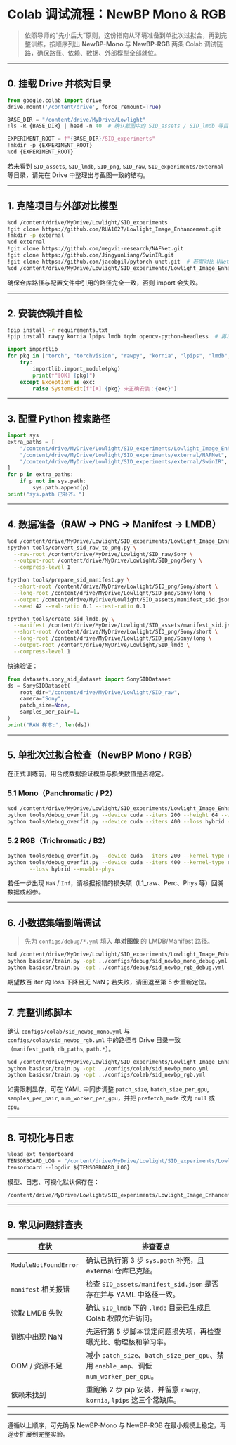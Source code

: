 # Colab 调试流程：NewBP Mono & RGB

> 依照导师的“先小后大”原则，这份指南从环境准备到单批次过拟合，再到完整训练，按顺序列出 **NewBP-Mono** 与 **NewBP-RGB** 两条 Colab 调试链路，确保路径、依赖、数据、外部模型全部就位。

---

## 0. 挂载 Drive 并核对目录

```python
from google.colab import drive
drive.mount('/content/drive', force_remount=True)

BASE_DIR = "/content/drive/MyDrive/Lowlight"
!ls -R {BASE_DIR} | head -n 40  # 确认截图中的 SID_assets / SID_lmdb 等目录存在

EXPERIMENT_ROOT = f"{BASE_DIR}/SID_experiments"
!mkdir -p {EXPERIMENT_ROOT}
%cd {EXPERIMENT_ROOT}
```

若未看到 `SID_assets`, `SID_lmdb`, `SID_png`, `SID_raw`, `SID_experiments/external` 等目录，请先在 Drive 中整理出与截图一致的结构。

---

## 1. 克隆项目与外部对比模型

```bash
%cd /content/drive/MyDrive/Lowlight/SID_experiments
!git clone https://github.com/RUA1027/Lowlight_Image_Enhancement.git
!mkdir -p external
%cd external
!git clone https://github.com/megvii-research/NAFNet.git
!git clone https://github.com/JingyunLiang/SwinIR.git
!git clone https://github.com/jacobgil/pytorch-unet.git  # 若需对比 UNet，可保留
%cd /content/drive/MyDrive/Lowlight/SID_experiments/Lowlight_Image_Enhancement
```

确保仓库路径与配置文件中引用的路径完全一致，否则 import 会失败。

---

## 2. 安装依赖并自检

```bash
!pip install -r requirements.txt
!pip install rawpy kornia lpips lmdb tqdm opencv-python-headless  # 再次确认关键库
```

```python
import importlib
for pkg in ["torch", "torchvision", "rawpy", "kornia", "lpips", "lmdb", "torchmetrics"]:
    try:
        importlib.import_module(pkg)
        print(f"[OK] {pkg}")
    except Exception as exc:
        raise SystemExit(f"[X] {pkg} 未正确安装：{exc}")
```

---

## 3. 配置 Python 搜索路径

```python
import sys
extra_paths = [
    "/content/drive/MyDrive/Lowlight/SID_experiments/Lowlight_Image_Enhancement",
    "/content/drive/MyDrive/Lowlight/SID_experiments/external/NAFNet",
    "/content/drive/MyDrive/Lowlight/SID_experiments/external/SwinIR",
]
for p in extra_paths:
    if p not in sys.path:
        sys.path.append(p)
print("sys.path 已补齐。")
```

---

## 4. 数据准备（RAW → PNG → Manifest → LMDB）

```bash
%cd /content/drive/MyDrive/Lowlight/SID_experiments/Lowlight_Image_Enhancement
!python tools/convert_sid_raw_to_png.py \
  --raw-root /content/drive/MyDrive/Lowlight/SID_raw/Sony \
  --output-root /content/drive/MyDrive/Lowlight/SID_png/Sony \
  --compress-level 1

!python tools/prepare_sid_manifest.py \
  --short-root /content/drive/MyDrive/Lowlight/SID_png/Sony/short \
  --long-root /content/drive/MyDrive/Lowlight/SID_png/Sony/long \
  --output /content/drive/MyDrive/Lowlight/SID_assets/manifest_sid.json \
  --seed 42 --val-ratio 0.1 --test-ratio 0.1

!python tools/create_sid_lmdb.py \
  --manifest /content/drive/MyDrive/Lowlight/SID_assets/manifest_sid.json \
  --short-root /content/drive/MyDrive/Lowlight/SID_png/Sony/short \
  --long-root /content/drive/MyDrive/Lowlight/SID_png/Sony/long \
  --output-root /content/drive/MyDrive/Lowlight/SID_lmdb \
  --compress-level 1
```

快速验证：

```python
from datasets.sony_sid_dataset import SonySIDDataset
ds = SonySIDDataset(
    root_dir="/content/drive/MyDrive/Lowlight/SID_raw",
    camera="Sony",
    patch_size=None,
    samples_per_pair=1,
)
print("RAW 样本:", len(ds))
```

---

## 5. 单批次过拟合检查（NewBP Mono / RGB）

在正式训练前，用合成数据验证模型与损失数值是否稳定。

### 5.1 Mono（Panchromatic / P2）
```bash
%cd /content/drive/MyDrive/Lowlight/SID_experiments/Lowlight_Image_Enhancement
python tools/debug_overfit.py --device cuda --iters 200 --height 64 --width 64
python tools/debug_overfit.py --device cuda --iters 400 --loss hybrid --enable-phys
```

### 5.2 RGB（Trichromatic / B2）
```bash
python tools/debug_overfit.py --device cuda --iters 200 --kernel-type rgb --kernel-spec B2
python tools/debug_overfit.py --device cuda --iters 400 --kernel-type rgb --kernel-spec B2 \
       --loss hybrid --enable-phys
```

若任一步出现 `NaN` / `Inf`，请根据报错的损失项（L1_raw、Perc、Phys 等）回溯数据或超参。

---

## 6. 小数据集端到端调试

> 先为 `configs/debug/*.yml` 填入 **单对图像** 的 LMDB/Manifest 路径。

```bash
%cd /content/drive/MyDrive/Lowlight/SID_experiments/Lowlight_Image_Enhancement/NAFNet_base
python basicsr/train.py -opt ../configs/debug/sid_newbp_mono_debug.yml
python basicsr/train.py -opt ../configs/debug/sid_newbp_rgb_debug.yml
```

期望数百 iter 内 loss 下降且无 NaN；若失败，请回退至第 5 步重新定位。

---

## 7. 完整训练脚本

确认 `configs/colab/sid_newbp_mono.yml` 与 `configs/colab/sid_newbp_rgb.yml` 中的路径与 Drive 目录一致（`manifest_path`, `db_paths`, `path.*`）。

```bash
%cd /content/drive/MyDrive/Lowlight/SID_experiments/Lowlight_Image_Enhancement/NAFNet_base
python basicsr/train.py -opt ../configs/colab/sid_newbp_mono.yml
python basicsr/train.py -opt ../configs/colab/sid_newbp_rgb.yml
```

如需限制显存，可在 YAML 中同步调整 `patch_size`, `batch_size_per_gpu`, `samples_per_pair`, `num_worker_per_gpu`，并把 `prefetch_mode` 改为 `null` 或 `cpu`。

---

## 8. 可视化与日志

```python
%load_ext tensorboard
TENSORBOARD_LOG = "/content/drive/MyDrive/Lowlight/SID_experiments/Lowlight_Image_Enhancement/experiments"
tensorboard --logdir ${TENSORBOARD_LOG}
```

模型、日志、可视化默认保存在：
```
/content/drive/MyDrive/Lowlight/SID_experiments/Lowlight_Image_Enhancement/NAFNet_base/experiments
```

---

## 9. 常见问题排查表

| 症状 | 排查要点 |
| ---- | ---- |
| `ModuleNotFoundError` | 确认已执行第 3 步 `sys.path` 补充，且 external 仓库已克隆。 |
| `manifest` 相关报错 | 检查 `SID_assets/manifest_sid.json` 是否存在并与 YAML 中路径一致。 |
| 读取 LMDB 失败 | 确认 `SID_lmdb` 下的 `.lmdb` 目录已生成且 Colab 权限允许访问。 |
| 训练中出现 NaN | 先运行第 5 步脚本锁定问题损失项，再检查曝光比、物理核和学习率。 |
| OOM / 资源不足 | 减小 `patch_size`、`batch_size_per_gpu`、禁用 `enable_amp`、调低 `num_worker_per_gpu`。 |
| 依赖未找到 | 重跑第 2 步 pip 安装，并留意 `rawpy`, `kornia`, `lpips` 这三个常缺库。 |

---

遵循以上顺序，可先确保 NewBP-Mono 与 NewBP-RGB 在最小规模上稳定，再逐步扩展到完整实验。

